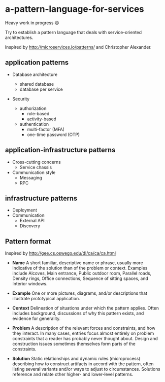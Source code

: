 # a-pattern-language-for-services
Heavy work in progress :smile:

Try to establish a pattern language that deals with service-oriented architectures.

Inspired by http://microservices.io/patterns/ and Christopher Alexander.


## application patterns

* Database architecture
  * shared database
  * database per service

* Security
  * authorization
    * role-based
    * activity-based
  * authentication
    * multi-factor (MFA)
    * one-time password (OTP)


## application-infrastructure patterns

* Cross-cutting concerns
  * Service chassis
* Communication style
  * Messaging
  * RPC


## infrastructure patterns

* Deployment
* Communication
  * External API
  * Discovery
  
## Pattern format

Inspired by http://gee.cs.oswego.edu/dl/ca/ca/ca.html

* **Name**
  A short familiar, descriptive name or phrase, usually more indicative of the solution than of the problem or context.
  Examples include Alcoves, Main entrance, Public outdoor room, Parallel roads, Density rings, Office connections, Sequence of
  sitting spaces, and Interior windows.
  
* **Example**
  One or more pictures, diagrams, and/or descriptions that illustrate prototypical application.
  
* **Context**
  Delineation of situations under which the pattern applies. Often includes background, discussions of why this pattern
  exists, and evidence for generality.
  
* **Problem**
  A description of the relevant forces and constraints, and how they interact. In many cases, entries focus almost entirely on
  problem constraints that a reader has probably never thought about. Design and construction issues sometimes themselves form
  parts of the constraints.

* **Solution**
  Static relationships and dynamic rules (microprocess) describing how to construct artifacts in accord with the pattern,
  often listing several variants and/or ways to adjust to circumstances. Solutions reference and relate other higher- and
  lower-level patterns.

